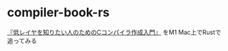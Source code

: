 # compiler-book-rs

[『低レイヤを知りたい人のためのCコンパイラ作成入門』](https://www.sigbus.info/compilerbook) をM1 Mac上でRustで追ってみる
